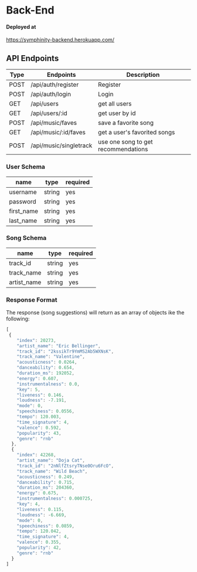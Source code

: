 # Back-End

#### Deployed at 
https://symphinity-backend.herokuapp.com/

## API Endpoints
| Type | Endpoints              | Description                        |
| ---- | ---------------------- | ---------------------------------- |
| POST | /api/auth/register     | Register                           |
| POST | /api/auth/login        | Login                              |
| GET  | /api/users             | get all users                      |
| GET  | /api/users/:id         | get user by id                     |
| POST | /api/music/faves       | save a favorite song               |
| GET  | /api/music/:id/faves   | get a user's favorited songs       |
| POST | /api/music/singletrack | use one song to get recommendations|



### User Schema

| name       | type      | required |
| ---------- | --------- | -------- |
| username   | string    | yes      |
| password   | string    | yes      |
| first_name | string    | yes      |
| last_name  | string    | yes      |

### Song Schema 

| name        | type    | required |
| ----------- | --------| -------- |
| track_id    | string  | yes      |
| track_name  | string  | yes      |
| artist_name | string  | yes      |

### Response Format 
The response (song suggestions) will return as an array of objects ike the following: 
```javascript
[
 {
    "index": 20273,
    "artist_name": "Eric Bellinger",
    "track_id": "2kssikTr9YmMS2Ab5WXNsK",
    "track_name": "Valentine",
    "acousticness": 0.0264,
    "danceability": 0.654,
    "duration_ms": 192052,
    "energy": 0.607,
    "instrumentalness": 0.0,
    "key": 5,
    "liveness": 0.146,
    "loudness": -7.191,
    "mode": 0,
    "speechiness": 0.0556,
    "tempo": 120.003,
    "time_signature": 4,
    "valence": 0.592,
    "popularity": 43,
    "genre": "rnb"
  },
  {
    "index": 42268,
    "artist_name": "Doja Cat",
    "track_id": "2nNlfZtsryTNse0Oru6FcO",
    "track_name": "Wild Beach",
    "acousticness": 0.249,
    "danceability": 0.715,
    "duration_ms": 204360,
    "energy": 0.675,
    "instrumentalness": 0.000725,
    "key": 4,
    "liveness": 0.115,
    "loudness": -6.669,
    "mode": 0,
    "speechiness": 0.0859,
    "tempo": 120.042,
    "time_signature": 4,
    "valence": 0.355,
    "popularity": 42,
    "genre": "rnb"
  }
]
```